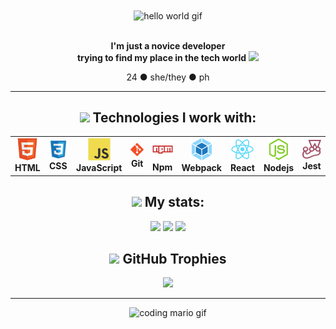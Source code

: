 <div id="header" align="center">
  <img src="https://media.giphy.com/media/UIBrKYkVkGjpDxg07X/giphy.gif" width="600" align="center" alt="hello world gif" />
  <p><br><strong>I'm just a novice developer</strong><br><strong>trying to find my place in the tech world</strong> <img src="https://media.giphy.com/media/djLOAhhZQF75k29FWR/giphy.gif" width="24"/></p>
 <!---   
 <div id="badges">
    <a href="https://www.linkedin.com/in/ethel-prado1998/">
      <img src="https://img.shields.io/badge/LinkedIn-blue?logo=linkedin&logoColor=white&style=for-the-badge"/>
    </a>
    <a href="https://leetcode.com/sumtinggmr/">
      <img src="https://img.shields.io/badge/LeetCode-black?logo=leetcode&logoColor=orange&style=for-the-badge" />
    </a>
  </div> 
 -->
  <p>24 ● she/they ● ph</p>
</div>

---

<h2 align="center"><img src="https://media.giphy.com/media/DVzgDqMj7B6KxFWTlL/giphy.gif" width="36" /> Technologies I work with: </h2>
<table align="center">
  <td align="center">
  <img src="https://github.com/devicons/devicon/blob/master/icons/html5/html5-original.svg" width="36" /> <br>
  <strong>HTML</strong>
  </td>
  <td align="center">
  <img src="https://github.com/devicons/devicon/blob/master/icons/css3/css3-original.svg" width="36" /> <br>
  <strong>CSS</strong>
  </td>
  <td align="center">
  <img src="https://github.com/devicons/devicon/blob/master/icons/javascript/javascript-original.svg" width="36" /> <br>
  <strong>JavaScript</strong>
  </td>
  <td align="center">
  <img src="https://github.com/devicons/devicon/blob/master/icons/git/git-original.svg" width="36" /> <br>
  <strong>Git</strong>
  </td>
   <td align="center">
  <img src="https://github.com/devicons/devicon/blob/master/icons/npm/npm-original-wordmark.svg" width="36" /> <br>
  <strong>Npm</strong>
  </td>
   <td align="center">
  <img src="https://github.com/devicons/devicon/blob/master/icons/webpack/webpack-original.svg" width="36" /> <br>
  <strong>Webpack</strong>
  </td>
  <td align="center">
  <img src="https://github.com/devicons/devicon/blob/master/icons/react/react-original.svg" width="36" /> <br>
  <strong>React</strong>
  </td>
  <td align="center">
  <img src="https://github.com/devicons/devicon/blob/master/icons/nodejs/nodejs-original.svg" width="36" /> <br>
  <strong>Nodejs</strong>
  </td>
  <td align="center">
  <img src="https://github.com/devicons/devicon/blob/master/icons/jest/jest-plain.svg" width="36" /> <br>
  <strong>Jest</strong>
  </td>
</table>

<h2 align="center"><img src="https://media.giphy.com/media/TqNNQs4dHChEWUUWT2/giphy.gif" width="30" /> My stats:</h2>

<div align="center">
<img src="https://github-readme-stats.vercel.app/api?username=ting-prado&theme=radical&hide_border=true&include_all_commits=false&count_private=false" />
<img src="https://github-readme-streak-stats.herokuapp.com/?user=ting-prado&theme=radical&hide_border=true" />
<img src="https://github-readme-stats.vercel.app/api/top-langs/?username=ting-prado&theme=radical&hide_border=true&include_all_commits=false&count_private=false&layout=compact" />
</div>
<h2 align="center"><img src="https://media.giphy.com/media/BDiAZ0eA8oGn22AeAd/giphy.gif" width="48" /> GitHub Trophies</h2>
<div align="center"><img src="https://github-profile-trophy.vercel.app/?username=ting-prado&theme=radical&no-frame=true&no-bg=false&margin-w=8" /> </div>

---

<div align="center"><img src="https://mir-s3-cdn-cf.behance.net/project_modules/max_1200/22b22287602523.5dbd29081561d.gif" width="600" alt="coding mario gif" /></div>

